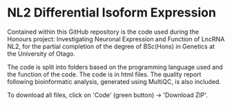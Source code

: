 # NL2 Differential Isoform Expression 

Contained within this GitHub repository is the code used during the Honours project: Investigating Neuronal Expression and Function of LncRNA NL2, for the partial completion of the degree of BSc(Hons) in Genetics at the University of Otago. 

The code is split into folders based on the programming language used and the function of the code. The code is in html files. The quality report following bioinformatic analysis, generated using MultiQC, is also included.

To download all files, click on 'Code' (green button) -> 'Download ZIP'.



